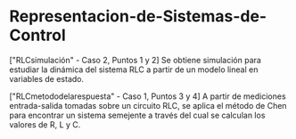 # Representacion-de-Sistemas-de-Control

["RLCsimulación" - Caso 2, Puntos 1 y 2]
Se obtiene simulación para estudiar la dinámica del sistema RLC a partir de un modelo lineal en variables de estado.

["RLCmetododelarespuesta" - Caso 1, Puntos 3 y 4]
A partir de mediciones entrada-salida tomadas sobre un circuito RLC, se aplica el método de Chen para encontrar un sistema semejente a través del cual 
se calculan los valores de R, L y C. 
